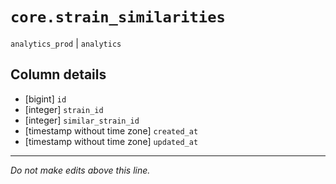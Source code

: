 # `core.strain_similarities`
`analytics_prod` | `analytics`

## Column details
* [bigint]    `id`
* [integer]   `strain_id`
* [integer]   `similar_strain_id`
* [timestamp without time zone] `created_at`
* [timestamp without time zone] `updated_at`

-------------------------------------------------------------------------------
*Do not make edits above this line.*
